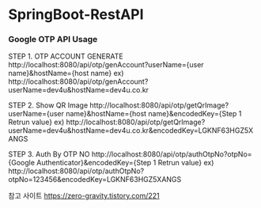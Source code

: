 # SpringBoot-RestAPI

### Google OTP API Usage ###
STEP 1. OTP ACCOUNT GENERATE
http://localhost:8080/api/otp/genAccount?userName={user name}&hostName={host name}
ex) http://localhost:8080/api/otp/genAccount?userName=dev4u&hostName=dev4u.co.kr

STEP 2. Show QR Image 
http://localhost:8080/api/otp/getQrImage?userName={user name}&hostName={host name}&encodedKey={Step 1 Retrun value}
ex) http://localhost:8080/api/otp/getQrImage?userName=dev4u&hostName=dev4u.co.kr&encodedKey=LGKNF63HGZ5XANGS

STEP 3. Auth By OTP NO
http://localhost:8080/api/otp/authOtpNo?otpNo={Google Authenticator}&encodedKey={Step 1 Retrun value}
ex) http://localhost:8080/api/otp/authOtpNo?otpNo=123456&encodedKey=LGKNF63HGZ5XANGS


참고 사이트
https://zero-gravity.tistory.com/221
